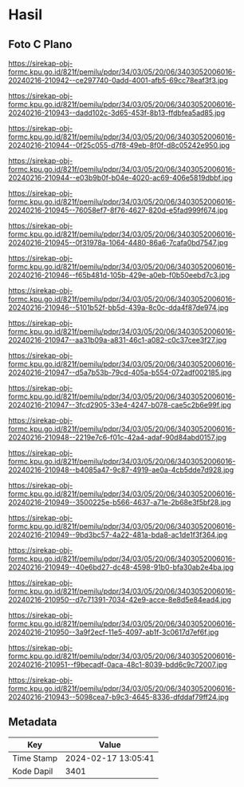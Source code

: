 # Hasil

## Foto C Plano

https://sirekap-obj-formc.kpu.go.id/821f/pemilu/pdpr/34/03/05/20/06/3403052006016-20240216-210942--ce297740-0add-4001-afb5-69cc78eaf3f3.jpg

https://sirekap-obj-formc.kpu.go.id/821f/pemilu/pdpr/34/03/05/20/06/3403052006016-20240216-210943--dadd102c-3d65-453f-8b13-ffdbfea5ad85.jpg

https://sirekap-obj-formc.kpu.go.id/821f/pemilu/pdpr/34/03/05/20/06/3403052006016-20240216-210944--0f25c055-d7f8-49eb-8f0f-d8c05242e950.jpg

https://sirekap-obj-formc.kpu.go.id/821f/pemilu/pdpr/34/03/05/20/06/3403052006016-20240216-210944--e03b9b0f-b04e-4020-ac69-406e5819dbbf.jpg

https://sirekap-obj-formc.kpu.go.id/821f/pemilu/pdpr/34/03/05/20/06/3403052006016-20240216-210945--76058ef7-8f76-4627-820d-e5fad999f674.jpg

https://sirekap-obj-formc.kpu.go.id/821f/pemilu/pdpr/34/03/05/20/06/3403052006016-20240216-210945--0f31978a-1064-4480-86a6-7cafa0bd7547.jpg

https://sirekap-obj-formc.kpu.go.id/821f/pemilu/pdpr/34/03/05/20/06/3403052006016-20240216-210946--f65b481d-105b-429e-a0eb-f0b50eebd7c3.jpg

https://sirekap-obj-formc.kpu.go.id/821f/pemilu/pdpr/34/03/05/20/06/3403052006016-20240216-210946--5101b52f-bb5d-439a-8c0c-dda4f87de974.jpg

https://sirekap-obj-formc.kpu.go.id/821f/pemilu/pdpr/34/03/05/20/06/3403052006016-20240216-210947--aa31b09a-a831-46c1-a082-c0c37cee3f27.jpg

https://sirekap-obj-formc.kpu.go.id/821f/pemilu/pdpr/34/03/05/20/06/3403052006016-20240216-210947--d5a7b53b-79cd-405a-b554-072adf002185.jpg

https://sirekap-obj-formc.kpu.go.id/821f/pemilu/pdpr/34/03/05/20/06/3403052006016-20240216-210947--3fcd2905-33e4-4247-b078-cae5c2b6e99f.jpg

https://sirekap-obj-formc.kpu.go.id/821f/pemilu/pdpr/34/03/05/20/06/3403052006016-20240216-210948--2219e7c6-f01c-42a4-adaf-90d84abd0157.jpg

https://sirekap-obj-formc.kpu.go.id/821f/pemilu/pdpr/34/03/05/20/06/3403052006016-20240216-210948--b4085a47-9c87-4919-ae0a-4cb5dde7d928.jpg

https://sirekap-obj-formc.kpu.go.id/821f/pemilu/pdpr/34/03/05/20/06/3403052006016-20240216-210949--3500225e-b566-4637-a71e-2b68e3f5bf28.jpg

https://sirekap-obj-formc.kpu.go.id/821f/pemilu/pdpr/34/03/05/20/06/3403052006016-20240216-210949--9bd3bc57-4a22-481a-bda8-ac1de1f3f364.jpg

https://sirekap-obj-formc.kpu.go.id/821f/pemilu/pdpr/34/03/05/20/06/3403052006016-20240216-210949--40e6bd27-dc48-4598-91b0-bfa30ab2e4ba.jpg

https://sirekap-obj-formc.kpu.go.id/821f/pemilu/pdpr/34/03/05/20/06/3403052006016-20240216-210950--d7c71391-7034-42e9-acce-8e8d5e84ead4.jpg

https://sirekap-obj-formc.kpu.go.id/821f/pemilu/pdpr/34/03/05/20/06/3403052006016-20240216-210950--3a9f2ecf-11e5-4097-ab1f-3c0617d7ef6f.jpg

https://sirekap-obj-formc.kpu.go.id/821f/pemilu/pdpr/34/03/05/20/06/3403052006016-20240216-210951--f9becadf-0aca-48c1-8039-bdd6c9c72007.jpg

https://sirekap-obj-formc.kpu.go.id/821f/pemilu/pdpr/34/03/05/20/06/3403052006016-20240216-210943--5098cea7-b9c3-4645-8336-dfddaf79ff24.jpg


## Metadata

| Key        | Value               |
| ---------- | ------------------- |
| Time Stamp | 2024-02-17 13:05:41 |
| Kode Dapil | 3401                |



